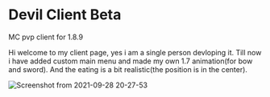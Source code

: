 # Devil Client Beta
MC pvp client for 1.8.9

Hi welcome to my client page, yes i am a single person devloping it.
Till now i have added custom main menu and made my own 1.7 animation(for bow and sword).
And the eating is a bit realistic(the position is in the center).

![Screenshot from 2021-09-28 20-27-53](https://user-images.githubusercontent.com/74668157/135113385-65366de3-df95-4e75-8bfb-c03860d3f84c.png)

